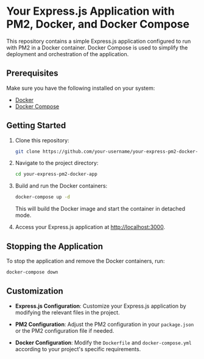 # Your Express.js Application with PM2, Docker, and Docker Compose

This repository contains a simple Express.js application configured to run with PM2 in a Docker container. Docker Compose is used to simplify the deployment and orchestration of the application.

## Prerequisites

Make sure you have the following installed on your system:

- [Docker](https://www.docker.com/get-started)
- [Docker Compose](https://docs.docker.com/compose/install/)

## Getting Started

1. Clone this repository:

   ```bash
   git clone https://github.com/your-username/your-express-pm2-docker-app.git
   ```

2. Navigate to the project directory:

   ```bash
   cd your-express-pm2-docker-app
   ```

3. Build and run the Docker containers:

   ```bash
   docker-compose up -d
   ```

   This will build the Docker image and start the container in detached mode.

4. Access your Express.js application at [http://localhost:3000](http://localhost:3000).

## Stopping the Application

To stop the application and remove the Docker containers, run:

```bash
docker-compose down
```

## Customization

- **Express.js Configuration**: Customize your Express.js application by modifying the relevant files in the project.
  
- **PM2 Configuration**: Adjust the PM2 configuration in your `package.json` or the PM2 configuration file if needed.

- **Docker Configuration**: Modify the `Dockerfile` and `docker-compose.yml` according to your project's specific requirements.

